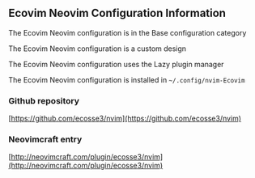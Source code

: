 ## Ecovim Neovim Configuration Information

The Ecovim Neovim configuration is in the Base configuration category

The Ecovim Neovim configuration is a custom design

The Ecovim Neovim configuration uses the Lazy plugin manager

The Ecovim Neovim configuration is installed in `~/.config/nvim-Ecovim`

### Github repository

[https://github.com/ecosse3/nvim](https://github.com/ecosse3/nvim)

### Neovimcraft entry

[http://neovimcraft.com/plugin/ecosse3/nvim](http://neovimcraft.com/plugin/ecosse3/nvim)

